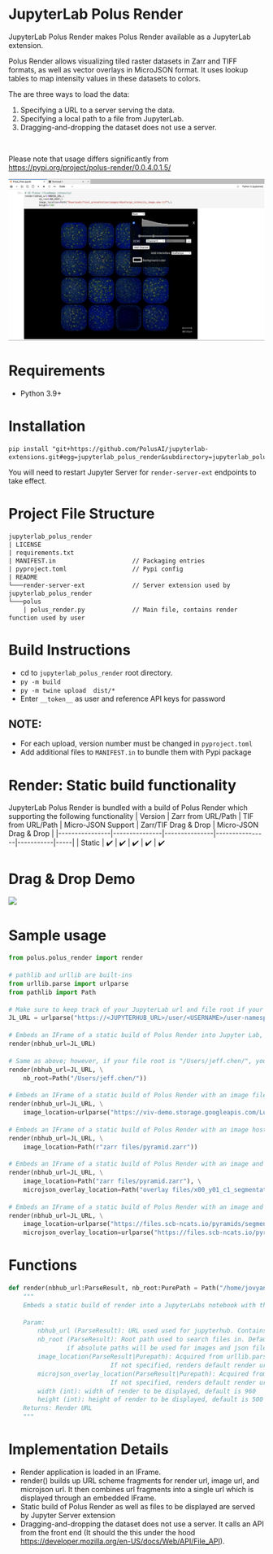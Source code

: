 # JupyterLab Polus Render
JupyterLab Polus Render makes Polus Render available as a JupyterLab extension. 

Polus Render allows visualizing tiled raster datasets in Zarr and TIFF formats, as well as vector overlays in MicroJSON format. It uses lookup tables to map intensity values in these datasets to colors.

The are three ways to load the data:
1. Specifying a URL to a server serving the data.
2. Specifying a local path to a file from JupyterLab.
3. Dragging-and-dropping the dataset does not use a server.
</br>

Please note that usage differs significantly from https://pypi.org/project/polus-render/0.0.4.0.1.5/

<img src="images/home.png"/>

# Requirements
* Python 3.9+

# Installation
```
pip install "git+https://github.com/PolusAI/jupyterlab-extensions.git#egg=jupyterlab_polus_render&subdirectory=jupyterlab_polus_render"
```
You will need to restart Jupyter Server for `render-server-ext` endpoints to take effect.

# Project File Structure
```
jupyterlab_polus_render
| LICENSE
| requirements.txt
| MANIFEST.in                     // Packaging entries
| pyproject.toml                  // Pypi config 
| README                          
└───render-server-ext             // Server extension used by jupyterlab_polus_render
└───polus
    | polus_render.py             // Main file, contains render function used by user
```

# Build Instructions
- cd to `jupyterlab_polus_render` root directory.
- `py -m build`
- `py -m twine upload  dist/*`
- Enter `__token__` as user and reference API keys for password

## NOTE:
- For each upload, version number must be changed in `pyproject.toml`
- Add additional files to `MANIFEST.in` to bundle them with Pypi package

# Render: Static build functionality
JupyterLab Polus Render is bundled with a build of Polus Render which supporting the following functionality
| Version           | Zarr from URL/Path | TIF from URL/Path   | Micro-JSON Support | Zarr/TIF Drag & Drop | Micro-JSON Drag & Drop | 
|----------------|---------------|---------------|----------------|-----------|-----|
| Static | :heavy_check_mark:  | :heavy_check_mark: | :heavy_check_mark: | :heavy_check_mark: | :heavy_check_mark:

# Drag & Drop Demo
<img src="images/drag-drop.gif"/>

# Sample usage
``` Python
from polus.polus_render import render

# pathlib and urllib are built-ins
from urllib.parse import urlparse
from pathlib import Path

# Make sure to keep track of your JupyterLab url and file root if your root is not at "/home/joyvan".
JL_URL = urlparse("https://<JUPYTERHUB_URL>/user/<USERNAME>/user-namespaces/lab?")

# Embeds an IFrame of a static build of Polus Render into Jupyter Lab, this is sufficient if your file root is "/home/joyvan/"
render(nbhub_url=JL_URL)

# Same as above; however, if your file root is "/Users/jeff.chen/", your invocation will require nb_root argument
render(nbhub_url=JL_URL, \
    nb_root=Path("/Users/jeff.chen/"))

# Embeds an IFrame of a static build of Polus Render with an image file hosted at "https://viv-demo.storage.googleapis.com/LuCa-7color_Scan1/"
render(nbhub_url=JL_URL, \
    image_location=urlparse("https://viv-demo.storage.googleapis.com/LuCa-7color_Scan1/"))

# Embeds an IFrame of a static build of Polus Render with an image hosted at "/home/joyvan/zarr files/pyramid.zarr"
render(nbhub_url=JL_URL, \
    image_location=Path(r"zarr files/pyramid.zarr"))

# Embeds an IFrame of a static build of Polus Render with an image and overlay file
render(nbhub_url=JL_URL, \
    image_location=Path("zarr files/pyramid.zarr"), \
    microjson_overlay_location=Path("overlay files/x00_y01_c1_segmentations.json"))

# Embeds an IFrame of a static build of Polus Render with an image and overlay file served online
render(nbhub_url=JL_URL, \
    image_location=urlparse("https://files.scb-ncats.io/pyramids/segmentations/x00_y01_c1.ome.tif"), \
    microjson_overlay_location=urlparse("https://files.scb-ncats.io/pyramids/segmentations/x00_y03_c1_segmentations.json"))
```

# Functions
``` Python
def render(nbhub_url:ParseResult, nb_root:PurePath = Path("/home/jovyan/"), image_location:Union[ParseResult, PurePath] = "", microjson_overlay_location:Union[ParseResult, PurePath] = "", width:int=960, height:int=500)->str:
    """
    Embeds a static build of render into a JupyterLabs notebook with the help of `render-server-ext`

    Param:
        nbhub_url (ParseResult): URL used used for jupyterhub. Contains '/lab/' in its uri
        nb_root (ParseResult): Root path used to search files in. Default is '/home/jovyan/' which works for notebooks hub. Can be set to empty path 
                if absolute paths will be used for images and json files.
        image_location(ParseResult|Purepath): Acquired from urllib.parse.ParseResult or Path, renders url in render.
                            If not specified, renders default render url.
        microjson_overlay_location(ParseResult|Purepath): Acquired from urllib.parse.ParseResult or Path, renders url in render.
                            If not specified, renders default render url
        width (int): width of render to be displayed, default is 960
        height (int): height of render to be displayed, default is 500
    Returns: Render URL
    """
```

# Implementation Details
- Render application is loaded in an IFrame.
- render() builds up URL scheme fragments for render url, image url, and microjson url. It then combines url fragments into a single url which is displayed through an embedded IFrame.
- Static build of Polus Render as well as files to be displayed are served by Jupyter Server extension
- Dragging-and-dropping the dataset does not use a server. It calls an API from the front end (It should the this under the hood https://developer.mozilla.org/en-US/docs/Web/API/File_API).
